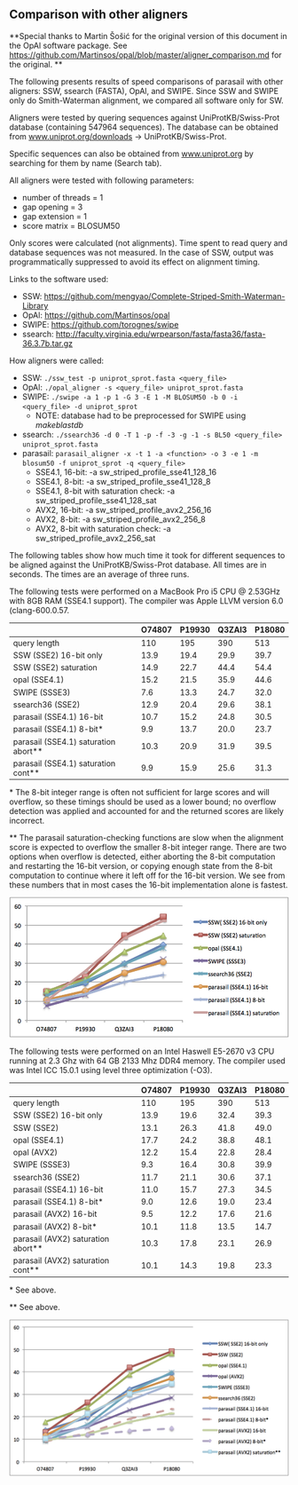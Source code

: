 ## Comparison with other aligners

**Special thanks to Martin Šošić for the original version of this
document in the OpAl software package. See
https://github.com/Martinsos/opal/blob/master/aligner_comparison.md for
the original. **

The following presents results of speed comparisons of parasail with
other aligners: SSW, ssearch (FASTA), OpAl, and SWIPE.  Since SSW and
SWIPE only do Smith-Waterman alignment, we compared all software only
for SW.

Aligners were tested by quering sequences against UniProtKB/Swiss-Prot
database (containing 547964 sequences).  The database can be obtained
from www.uniprot.org/downloads -> UniProtKB/Swiss-Prot.  

Specific sequences can also be obtained from www.uniprot.org by
searching for them by name (Search tab).

All aligners were tested with following parameters:
* number of threads = 1
* gap opening = 3
* gap extension = 1
* score matrix = BLOSUM50

Only scores were calculated (not alignments). Time spent to read query
and database sequences was not measured. In the case of SSW, output was
programmatically suppressed to avoid its effect on alignment timing.

Links to the software used:
* SSW: https://github.com/mengyao/Complete-Striped-Smith-Waterman-Library
* OpAl: https://github.com/Martinsos/opal
* SWIPE: https://github.com/torognes/swipe
* ssearch: http://faculty.virginia.edu/wrpearson/fasta/fasta36/fasta-36.3.7b.tar.gz

How aligners were called:
* SSW: `./ssw_test -p uniprot_sprot.fasta <query_file>`
* OpAl: `./opal_aligner -s <query_file> uniprot_sprot.fasta`
* SWIPE: `./swipe -a 1 -p 1 -G 3 -E 1 -M BLOSUM50 -b 0 -i <query_file> -d uniprot_sprot`
  * NOTE: database had to be preprocessed for SWIPE using _makeblastdb_
* ssearch: `./ssearch36 -d 0 -T 1 -p -f -3 -g -1 -s BL50 <query_file> uniprot_sprot.fasta`
* parasail: `parasail_aligner -x -t 1 -a <function> -o 3 -e 1 -m blosum50 -f uniprot_sprot -q <query_file>`
  * SSE4.1, 16-bit: -a sw_striped_profile_sse41_128_16
  * SSE4.1, 8-bit: -a sw_striped_profile_sse41_128_8
  * SSE4.1, 8-bit with saturation check: -a sw_striped_profile_sse41_128_sat
  * AVX2, 16-bit: -a sw_striped_profile_avx2_256_16
  * AVX2, 8-bit: -a sw_striped_profile_avx2_256_8
  * AVX2, 8-bit with saturation check: -a sw_striped_profile_avx2_256_sat

The following tables show how much time it took for different sequences to be
aligned against the UniProtKB/Swiss-Prot database. All times are in seconds. The times are an average of three runs.

The following tests were performed on a MacBook Pro i5 CPU @ 2.53GHz with 8GB
RAM (SSE4.1 support). The compiler was Apple LLVM version 6.0 (clang-600.0.57.

|                                      |O74807  |P19930  |Q3ZAI3  |P18080|
|--------------------------------------|--------|--------|--------|------|
|query length                          |110     |195     |390     |513   |
|SSW (SSE2) 16-bit only                |13.9    |19.4    |29.9    |39.7  |
|SSW (SSE2) saturation                 |14.9    |22.7    |44.4    |54.4  |
|opal (SSE4.1)                         |15.2    |21.5    |35.9    |44.6  |
|SWIPE (SSSE3)                         |7.6     |13.3    |24.7    |32.0  |
|ssearch36 (SSE2)                      |12.9    |20.4    |29.6    |38.1  |
|parasail (SSE4.1) 16-bit              |10.7    |15.2    |24.8    |30.5  |
|parasail (SSE4.1) 8-bit\*             |9.9     |13.7    |20.0    |23.7  |
|parasail (SSE4.1) saturation abort\*\*|10.3    |20.9    |31.9    |39.5  |
|parasail (SSE4.1) saturation cont\*\* |9.9     |15.9    |25.6    |31.3  |

\* The 8-bit integer range is often not sufficient for large scores and will overflow, so these timings should be used as a lower bound; no overflow detection was applied and accounted for and the returned scores are likely incorrect.

\*\* The parasail saturation-checking functions are slow when the alignment score is expected to overflow the smaller 8-bit integer range.  There are two options when overflow is detected, either aborting the 8-bit computation and restarting the 16-bit version, or copying enough state from the 8-bit computation to continue where it left off for the 16-bit version.  We see from these numbers that in most cases the 16-bit implementation alone is fastest.

![](images/perf_mac.png)

The following tests were performed on an Intel Haswell E5-2670 v3 CPU running
at 2.3 Ghz with 64 GB 2133 Mhz DDR4 memory. The compiler used was Intel ICC
15.0.1 using level three optimization (-O3).

|                                    |O74807  |P19930  |Q3ZAI3  |P18080|
|------------------------------------|--------|--------|--------|------|
|query length                        |110     |195     |390     |513   |
|SSW (SSE2) 16-bit only              |13.9    |19.6    |32.4    |39.3  |
|SSW (SSE2)                          |13.1    |26.3    |41.8    |49.0  |
|opal (SSE4.1)                       |17.7    |24.2    |38.8    |48.1  |
|opal (AVX2)                         |12.2    |15.4    |22.8    |28.4  |
|SWIPE (SSSE3)                       |9.3     |16.4    |30.8    |39.9  |
|ssearch36 (SSE2)                    |11.7    |21.1    |30.6    |37.1  |
|parasail (SSE4.1) 16-bit            |11.0    |15.7    |27.3    |34.5  |
|parasail (SSE4.1) 8-bit\*           |9.0     |12.6    |19.0    |23.4  |
|parasail (AVX2) 16-bit              |9.5     |12.2    |17.6    |21.6  |
|parasail (AVX2) 8-bit\*             |10.1    |11.8    |13.5    |14.7  |
|parasail (AVX2) saturation abort\*\*|10.3    |17.8    |23.1    |26.9  |
|parasail (AVX2) saturation cont\*\* |10.1    |14.3    |19.8    |23.3  |

\*  See above.

\*\* See above.

![](images/perf_haswell.png)

